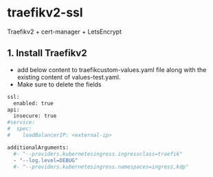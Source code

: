# traefikv2-ssl
Traefikv2 + cert-manager + LetsEncrypt

## 1. Install Traefikv2
  * add below content to traefikcustom-values.yaml file along with the existing content of values-test.yaml.
  * Make sure to delete the fields 
```sh
ssl:
  enabled: true
api:
  insecure: true
#service:
#  spec:
#    loadBalancerIP: <external-ip>

additionalArguments:
  #- "--providers.kubernetesingress.ingressclass=traefik"
  - "--log.level=DEBUG"
  #- "--providers.kubernetesingress.namespaces=ingress,kdp"
```
